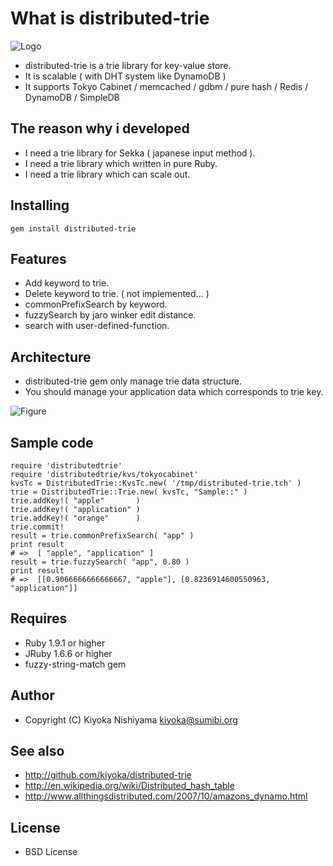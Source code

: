 # What is distributed-trie

![Logo]( http://pix.am/FeuT.png )

* distributed-trie is a trie library for key-value store.
* It is scalable ( with DHT system like DynamoDB )
* It supports Tokyo Cabinet / memcached / gdbm / pure hash / Redis / DynamoDB / SimpleDB

## The reason why i developed 
* I need a trie library for Sekka ( japanese input method ).
* I need a trie library which written in pure Ruby.
* I need a trie library which can scale out.

## Installing 

    gem install distributed-trie

## Features
* Add    keyword to trie.
* Delete keyword to trie.         ( not implemented... )
* commonPrefixSearch by keyword.
* fuzzySearch by jaro winker edit distance.
* search with user-defined-function.

## Architecture
* distributed-trie gem only manage trie data structure.
* You should manage your application data which corresponds to trie key.

![Figure]( http://pix.am/kYLz.png )


## Sample code

    require 'distributedtrie'
    require 'distributedtrie/kvs/tokyocabinet'
    kvsTc = DistributedTrie::KvsTc.new( '/tmp/distributed-trie.tch' )
    trie = DistributedTrie::Trie.new( kvsTc, "Sample::" )
    trie.addKey!( "apple"       )
    trie.addKey!( "application" )
    trie.addKey!( "orange"      )
    trie.commit!
    result = trie.commonPrefixSearch( "app" )
    print result
    # =>  [ "apple", "application" ]
    result = trie.fuzzySearch( "app", 0.80 )
    print result
    # =>  [[0.9066666666666667, "apple"], [0.8236914600550963, "application"]]

## Requires
 - Ruby  1.9.1 or higher
 - JRuby 1.6.6 or higher
 - fuzzy-string-match gem

## Author
 - Copyright (C) Kiyoka Nishiyama <kiyoka@sumibi.org>

## See also
 - <http://github.com/kiyoka/distributed-trie>
 - <http://en.wikipedia.org/wiki/Distributed_hash_table>
 - <http://www.allthingsdistributed.com/2007/10/amazons_dynamo.html>

## License
 - BSD License
